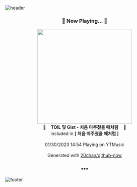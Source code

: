 ![header](https://capsule-render.vercel.app/api?type=wave&height=170&section=header&text=Hi.%20I'm%20SHIFT&fontColor=090707&fontAlignX=45&fontAlignY=65&fontSize=100)

<h3 align="center">🎵 Now Playing... 🎵</h3>
<p align="center">
  <a href="https://music.youtube.com/watch?v=t6VgxIIHsqk">
    <img width="300" src="https://lh3.googleusercontent.com/LEccxVDKcClptUfWkHXboH9jNxbe8JORIsxiGL_aVrhvk26lVpqFfRkjgWds0V0MIJjFmGWOFOE-5ak">
  </a>
  <br>
  🎵&nbsp&nbsp&nbsp <b>TOIL 및 Gist - 처음 마주쳤을 때처럼</b> &nbsp&nbsp&nbsp🎵
  <br>
  included in <b>[ 처음 마주쳤을 때처럼 ]</b>
  
  <br />
  <br />
  01/30/2023 14:54 Playing on YTMusic
  <br />
  <br />
  Generated with <a href="https://github.com/20chan/github-now">20chan/github-now</a>
</p>

<h3 align="center">•••</h3>

![footer](https://capsule-render.vercel.app/api?type=wave&height=150&section=footer)
